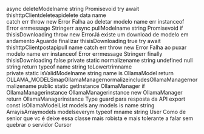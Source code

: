 async deleteModelname string Promisevoid 
try 
await thishttpClientdeleteapidelete  data  name  
 catch err 
throw new Error
Falha ao deletar modelo name err instanceof Error  errmessage  Stringerr
async pullModelname string Promisevoid 
if thisisDownloading 
throw new ErrorJá existe um download de modelo em andamento Aguarde finalizar
thisisDownloading  true
try 
await thishttpClientpostapipull  name 
 catch err 
throw new Error
Falha ao puxar modelo name err instanceof Error  errmessage  Stringerr
 finally 
thisisDownloading  false
private static normalizename string  undefined  null string 
return typeof name  string  toLowertrimname  
private static isValidModelname string name is OllamaModel 
return OLLAMA_MODELSmapOllamaManagernormalizeincludesOllamaManagernormalizename
public static getInstance OllamaManager 
if OllamaManagerinstance 
OllamaManagerinstance  new OllamaManager
return OllamaManagerinstance
 Type guard para resposta da API
export const isOllamaModelList  models any models is  name string  
ArrayisArraymodels  modelseverym  typeof mname  string
User
Como de senior que vc é deixe essa classe mais robista e mais tolerante a falar sem quebrar o servidor
Cursor